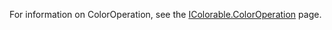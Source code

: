 For information on ColorOperation, see the [IColorable.ColorOperation](/documentation/api/flatredball/graphics/icolorable/coloroperation.md) page.
